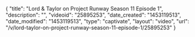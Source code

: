 {
    "title": "Lord & Taylor on Project Runway Season 11 Episode 1",
    "description": "",
    "videoid": "25895253",
    "date_created": "1453119513",
    "date_modified": "1453119513",
    "type": "captivate",
    "layout": "video",
    "url": "\/v\/lord-taylor-on-project-runway-season-11-episode-1\/25895253"
}